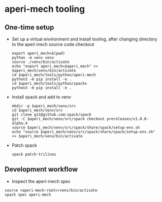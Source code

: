 # aperi-mech tooling

## One-time setup

- Set up a virtual environment and install tooling, after changing directory to the aperi mech source code checkout

  ```shell
  export aperi_mech=$(pwd)
  python -m venv venv
  source ./venv/bin/activate
  echo "export aperi_mech=$aperi_mech" >> $aperi_mech/venv/bin/activate
  cd $aperi_mech/tools/python/aperi-mech
  python3 -m pip install -e .
  cd $aperi_mech/tools/python/spackx
  python3 -m pip install -e .
  ```

- Install spack and add to venv

  ```shell
  mkdir -p $aperi_mech/venv/src
  cd $aperi_mech/venv/src
  git clone git@github.com:spack/spack
  git -C $aperi_mech/venv/src/spack checkout prereleases/v1.0.0-alpha.4
  source $aperi_mech/venv/src/spack/share/spack/setup-env.sh
  echo "source $aperi_mech/venv/src/spack/share/spack/setup-env.sh" >> $aperi_mech/venv/bin/activate
  ```

- Patch spack

  ```shell
  spack patch-trilinos
  ```

## Development workflow

- Inspect the aperi-mech spec

```shell
source <aperi-mech-root>/venv/bin/activate
spack spec aperi-mech
```
